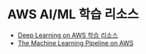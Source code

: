 # AWS AI/ML 학습 리소스
- [Deep Learning on AWS 학습 리소스](./DLonAWS/README.md)
- [The Machine Learning Pipeline on AWS](./ML_Pipeline/README.md)
